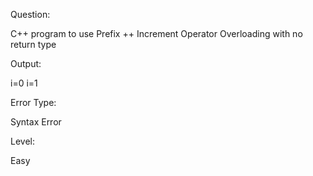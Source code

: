 Question:


C++ program to use Prefix ++ Increment Operator Overloading with no return type


Output:

i=0
i=1

Error Type:

Syntax Error


Level:

Easy
